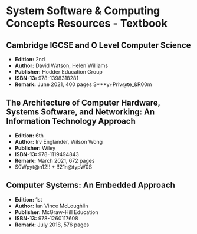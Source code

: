 # System Software & Computing Concepts Resources - Textbook


## Cambridge IGCSE and O Level Computer Science
- **Edition:** 2nd
- **Author:** David Watson, Helen Williams
- **Publisher:** Hodder Education Group
- **ISBN-13:** 978-1398318281
- **Remark:** June 2021, 400 pages
S***y+Priv@te_&R00m

## The Architecture of Computer Hardware, Systems Software, and Networking: An Information Technology Approach 
- **Edition:** 6th
- **Author:** Irv Englander, Wilson Wong 
- **Publisher:** Wiley
- **ISBN-13:** 978-1119494843
- **Remark:** March 2021, 672 pages
- S0Wpyt@n12!! + !!21n@typW0S


## Computer Systems: An Embedded Approach
- **Edition:** 1st
- **Author:** Ian Vince McLoughlin
- **Publisher:** McGraw-Hill Education
- **ISBN-13:** 978-1260117608
- **Remark:** July 2018, 576 pages

